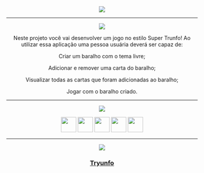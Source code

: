 <div align="center">

<img src="https://img.shields.io/static/v1?label=Projeto&message=Tryunfo&color=orange&style=for-the-badge&logo=github"/>

---   

<img src="https://img.shields.io/static/v1?label=Objetivo&message=Contexto&color=blue&style=for-the-badge&logo=github"/>
<p></p>

Neste projeto você vai desenvolver um jogo no estilo Super Trunfo! Ao utilizar essa aplicação uma pessoa usuária deverá ser capaz de:

  Criar um baralho com o tema livre;

  Adicionar e remover uma carta do baralho;

  Visualizar todas as cartas que foram adicionadas ao baralho;

  Jogar com o baralho criado.

---   
<div align="center">
<img src="https://img.shields.io/static/v1?label=Habilidades Aprendidas&message=Ferramentas e Tecnologias&color=red&style=for-the-badge&logo=github"/>
<p></p>
<img src="https://cdn.jsdelivr.net/gh/devicons/devicon/icons/html5/html5-original.svg" width="40" height="40"/> <img 
src="https://cdn.jsdelivr.net/gh/devicons/devicon/icons/css3/css3-original.svg" width="40" height="40"/> <img 
src="https://cdn.jsdelivr.net/gh/devicons/devicon/icons/javascript/javascript-original.svg" width="40" height="40"/> <img 
src="https://cdn.jsdelivr.net/gh/devicons/devicon/icons/jest/jest-plain.svg" width="40" height="40"/> <img 
src="https://cdn.jsdelivr.net/gh/devicons/devicon/icons/react/react-original-wordmark.svg" width="40" height="40"/>
</div>

---   

<img src="https://img.shields.io/static/v1?label=Link&message=Tryunfo&color=green&style=for-the-badge&logo=github"/>

### <b> <a href="https://projeto-tryunfo.vercel.app/">Tryunfo</a> </b> <br>

</div>

<div align="center">
